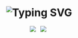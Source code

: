<h1 align="center">
  <img src="https://readme-typing-svg.herokuapp.com?font=Fira+Code&size=28&pause=1000&color=000080&center=true&vCenter=true&width=800&lines=Hi%2C+I'm+Cassie+Mai;" alt="Typing SVG" />
</h1>

<p align="center">
  <img src="https://img.shields.io/badge/Penn%20-2029-blue?style=for-the-badge" />
  <img src="https://img.shields.io/badge/Computer%20Science-ML%20%26%20AI-critical?style=for-the-badge" />
</p>
